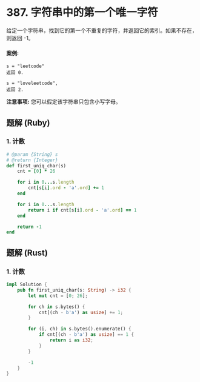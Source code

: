 # 387. 字符串中的第一个唯一字符
给定一个字符串，找到它的第一个不重复的字符，并返回它的索引。如果不存在，则返回 -1。

#### 案例:
```
s = "leetcode"
返回 0.

s = "loveleetcode",
返回 2.
```

**注意事项:** 您可以假定该字符串只包含小写字母。

## 题解 (Ruby)

### 1. 计数
```Ruby
# @param {String} s
# @return {Integer}
def first_uniq_char(s)
    cnt = [0] * 26

    for i in 0...s.length
        cnt[s[i].ord - 'a'.ord] += 1
    end

    for i in 0...s.length
        return i if cnt[s[i].ord - 'a'.ord] == 1
    end

    return -1
end
```

## 题解 (Rust)

### 1. 计数
```Rust
impl Solution {
    pub fn first_uniq_char(s: String) -> i32 {
        let mut cnt = [0; 26];

        for ch in s.bytes() {
            cnt[(ch - b'a') as usize] += 1;
        }

        for (i, ch) in s.bytes().enumerate() {
            if cnt[(ch - b'a') as usize] == 1 {
                return i as i32;
            }
        }

        -1
    }
}
```
